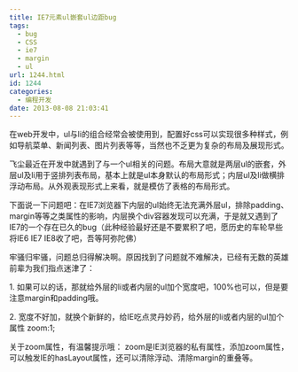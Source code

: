 ```yaml
---
title: IE7元素ul嵌套ul边距bug
tags:
  - bug
  - CSS
  - ie7
  - margin
  - ul
url: 1244.html
id: 1244
categories:
  - 编程开发
date: 2013-08-08 21:03:41
---
```


在web开发中，ul与li的组合经常会被使用到，配置好css可以实现很多种样式，例如导航菜单、新闻列表、图片列表等等，当然也不乏更为复杂的布局及展现形式。  

飞尘最近在开发中就遇到了与一个ul相关的问题。布局大意就是两层ul的嵌套，外层ul及li用于竖排列表布局，基本上就是ul本身默认的布局形式；内层ul及li做横排浮动布局。从外观表现形式上来看，就是模仿了表格的布局形式。  

下面说一下问题吧：在IE7浏览器下内层的ul始终无法充满外层ul，排除padding、margin等等之类属性的影响，内层换个div容器发现可以充满，于是就又遇到了IE7的一个存在已久的bug（此种经验最好还是不要累积了吧，愿历史的车轮早些将IE6 IE7 IE8收了吧，吾等阿弥陀佛）  

牢骚归牢骚，问题总归得解决啊。原因找到了问题就不难解决，已经有无数的英雄前辈为我们指点迷津了：  

1\. 如果可以的话，那就给外层的li或者内层的ul加个宽度吧，100%也可以，但是要注意margin和padding哦。  

2\. 宽度不好加，就换个新鲜的，给IE吃点灵丹妙药，给外层的li或者内层的ul加个属性 zoom:1;  

关于zoom属性，有温馨提示哦： zoom是IE浏览器的私有属性，添加zoom属性，可以触发IE的hasLayout属性，还可以清除浮动、清除margin的重叠等。